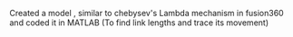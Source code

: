 Created a model , similar to chebysev's Lambda mechanism in fusion360 and coded it in MATLAB (To find link lengths and trace its movement)
